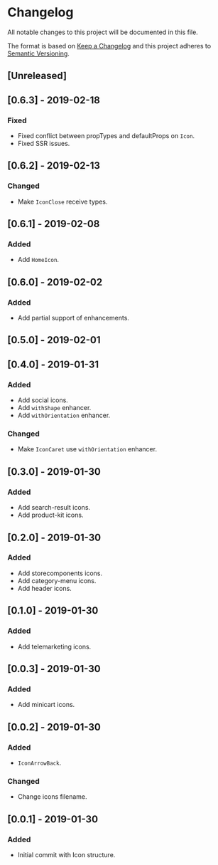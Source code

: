 # Changelog

All notable changes to this project will be documented in this file.

The format is based on [Keep a Changelog](http://keepachangelog.com/en/1.0.0/)
and this project adheres to [Semantic Versioning](http://semver.org/spec/v2.0.0.html).

## [Unreleased]

## [0.6.3] - 2019-02-18
### Fixed
- Fixed conflict between propTypes and defaultProps on `Icon`.
- Fixed SSR issues.  

## [0.6.2] - 2019-02-13
### Changed
- Make `IconClose` receive types.

## [0.6.1] - 2019-02-08
### Added
- Add `HomeIcon`.

## [0.6.0] - 2019-02-02
### Added
- Add partial support of enhancements.

## [0.5.0] - 2019-02-01

## [0.4.0] - 2019-01-31
### Added
- Add social icons.
- Add `withShape` enhancer.
- Add `withOrientation` enhancer.
### Changed
- Make `IconCaret` use `withOrientation` enhancer. 

## [0.3.0] - 2019-01-30
### Added
- Add search-result icons. 
- Add product-kit icons. 

## [0.2.0] - 2019-01-30
### Added
- Add storecomponents icons.
- Add category-menu icons.
- Add header icons.

## [0.1.0] - 2019-01-30
### Added
- Add telemarketing icons.

## [0.0.3] - 2019-01-30
### Added
- Add minicart icons.

## [0.0.2] - 2019-01-30
### Added
- `IconArrowBack`.

### Changed
- Change icons filename.

## [0.0.1] - 2019-01-30
### Added
- Initial commit with Icon structure.
